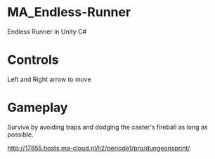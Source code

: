 # MA_Endless-Runner
Endless Runner in Unity C#

# Controls

Left and Right arrow to move

# Gameplay

Survive by avoiding traps and dodging the caster's fireball as long as possible.

http://17855.hosts.ma-cloud.nl/lj2/periode1/pro/dungeonsprint/
